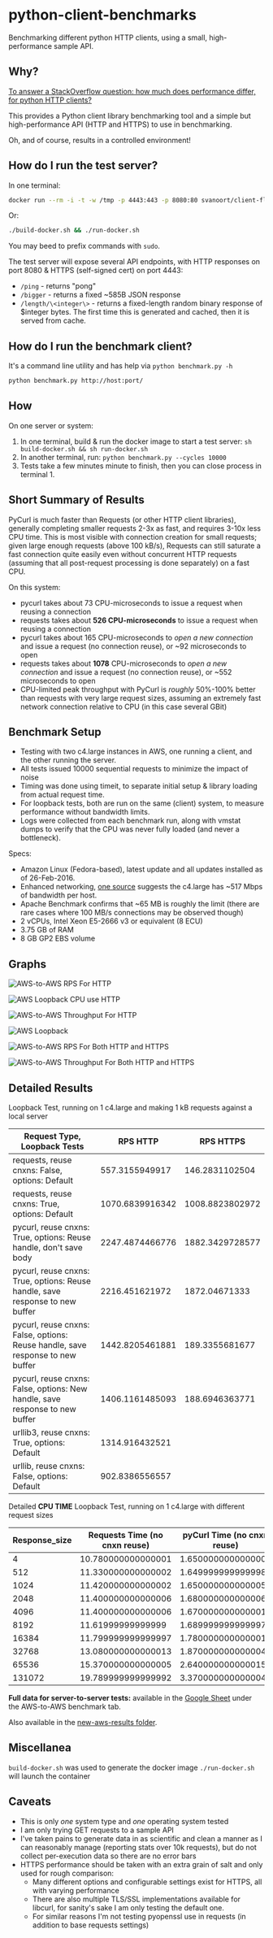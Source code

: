 # python-client-benchmarks

Benchmarking different python HTTP clients, using a small, high-performance sample API. 

## Why?

[To answer a StackOverflow question: how much does performance differ, for python HTTP clients?](http://stackoverflow.com/a/32899936/95122)

This provides a Python client library benchmarking tool and a simple but high-performance API (HTTP and HTTPS) to use in benchmarking.

Oh, and of course, results in a controlled environment!

## How do I run the test server?
In one terminal:
```bash
docker run --rm -i -t -w /tmp -p 4443:443 -p 8080:80 svanoort/client-flask-demo:2.0
```
Or:
```bash
./build-docker.sh && ./run-docker.sh
```

You may beed to prefix commands with `sudo`.

The test server will expose several API endpoints, with HTTP responses on port 8080 & HTTPS (self-signed cert) on port 4443:
* `/ping` - returns "pong"
* `/bigger` - returns a fixed ~585B JSON response
* `/length/\<integer\>` - returns a fixed-length random binary response of $integer bytes. The first time this is generated and cached, then it is served from cache.

## How do I run the benchmark client?
It's a command line utility and has help via `python benchmark.py -h`

```bash
python benchmark.py http://host:port/
```

## How
On one server or system:

1. In one terminal, build & run the docker image to start a test server: `sh build-docker.sh && sh run-docker.sh`
2. In another terminal, run: `python benchmark.py --cycles 10000`
3. Tests take a few minutes minute to finish, then you can close process in terminal 1. 

## Short Summary of Results

PyCurl is much faster than Requests (or other HTTP client libraries), generally completing smaller requests 2-3x as fast, and requires 3-10x less CPU time.  This is most visible with connection creation for small requests; given large enough requests (above 100 kB/s), Requests can still saturate a fast connection quite easily even without concurrent HTTP requests (assuming that all post-request processing is done separately) on a fast CPU.

On this system:
* pycurl takes about 73 CPU-microseconds to issue a request when reusing a connection
* requests takes about **526 CPU-microseconds** to issue a request when reusing a connection
* pycurl takes about 165 CPU-microseconds to *open a new connection* and issue a request (no connection reuse), or ~92 microseconds to open
* requests takes about **1078** CPU-microseconds to *open a new connection* and issue a request (no connection reuse), or ~552 microseconds to open
* CPU-limited peak throughput with PyCurl is *roughly* 50%-100% better than requests with very large request sizes, assuming an extremely fast network connection relative to CPU (in this case several GBit)

## Benchmark Setup

* Testing with two c4.large instances in AWS, one running a client, and the other running the server. 
* All tests issued 10000 sequential requests to minimize the impact of noise
* Timing was done using timeit, to separate initial setup & library loading from actual request time. 
* For loopback tests, both are run on the same (client) system, to measure performance without bandwidth limits. 
* Logs were collected from each benchmark run, along with vmstat dumps to verify that the CPU was never fully loaded (and never a bottleneck).

Specs: 

* Amazon Linux (Fedora-based), latest update and all updates installed as of 26-Feb-2016.
* Enhanced networking, [one source](https://developer.washingtonpost.com/pb/blog/post/2015/12/02/running-network-constrained-applications-on-ec2/) suggests the c4.large has ~517 Mbps of bandwidth per host.
* Apache Benchmark confirms that ~65 MB is roughly the limit (there are rare cases where 100 MB/s connections may be observed though)
* 2 vCPUs, Intel Xeon E5-2666 v3 or equivalent (8 ECU)
* 3.75 GB of RAM
* 8 GB GP2 EBS volume

## Graphs

![AWS-to-AWS RPS For HTTP](https://cdn.rawgit.com/svanoort/python-client-benchmarks/master/aws-to-aws-http-rps.svg)

![AWS Loopback CPU use HTTP](https://cdn.rawgit.com/svanoort/python-client-benchmarks/master/aws-loopback-http-cputime.svg)

![AWS-to-AWS Throughput For HTTP](https://cdn.rawgit.com/svanoort/python-client-benchmarks/master/aws-to-aws-http-throughput.svg)

![AWS Loopback](https://cdn.rawgit.com/svanoort/python-client-benchmarks/master/aws-loopback-combined-chart.svg)

![AWS-to-AWS RPS For Both HTTP and HTTPS](https://cdn.rawgit.com/svanoort/python-client-benchmarks/master/aws-to-aws-both-rps.svg)

![AWS-to-AWS Throughput For Both HTTP and HTTPS](https://cdn.rawgit.com/svanoort/python-client-benchmarks/master/aws-to-aws-both-throughput.svg)


## Detailed Results

Loopback  Test, running on 1 c4.large and making 1 kB requests against a local server

| Request Type, Loopback Tests                                                    | RPS HTTP        | RPS HTTPS       |
|---------------------------------------------------------------------------------|-----------------|-----------------|
| requests, reuse cnxns: False,  options: Default                                 | 557.3155949917  | 146.2831102504  |
| requests, reuse cnxns: True,  options: Default                                  | 1070.6839916342 | 1008.8823802972 |
| pycurl, reuse cnxns: True,  options: Reuse handle, don't save body              | 2247.4874466776 | 1882.3429728577 |
| pycurl, reuse cnxns: True,  options: Reuse handle, save response to new buffer  | 2216.451621972  | 1872.04671333   |
| pycurl, reuse cnxns: False,  options: Reuse handle, save response to new buffer | 1442.8205461881 | 189.3355681677  |
| pycurl, reuse cnxns: False,  options: New handle, save response to new buffer   | 1406.1161485093 | 188.6946363771  |
| urllib3, reuse cnxns: True,  options: Default                                   | 1314.916432521  |                 |
| urllib, reuse cnxns: False,  options: Default                                   | 902.8386556557  |                 |

Detailed **CPU TIME** Loopback Test, running on 1 c4.large with different request sizes

| Response_size | Requests Time (no cnxn reuse) | pyCurl Time (no cnxn reuse) | Requests Time (cnxn reuse) | pyCurl Time (cnxn reuse) |
|---------------|-------------------------------|-----------------------------|----------------------------|--------------------------|
| 4             | 10.780000000000001            | 1.6500000000000004          | 5.259999999999998          | 0.7300000000000004       |
| 512           | 11.330000000000002            | 1.6499999999999986          | 5.300000000000004          | 0.7399999999999949       |
| 1024          | 11.420000000000002            | 1.6500000000000057          | 5.329999999999998          | 0.7399999999999949       |
| 2048          | 11.400000000000006            | 1.6800000000000068          | 5.310000000000002          | 0.769999999999996        |
| 4096          | 11.400000000000006            | 1.6700000000000017          | 5.329999999999998          | 0.7700000000000102       |
| 8192          | 11.61999999999999             | 1.6899999999999977          | 5.480000000000004          | 0.769999999999996        |
| 16384         | 11.799999999999997            | 1.7800000000000011          | 5.609999999999985          | 0.9099999999999966       |
| 32768         | 13.080000000000013            | 1.8700000000000045          | 6.0                        | 1.0600000000000023       |
| 65536         | 15.370000000000005            | 2.640000000000015           | 6.429999999999978          | 1.6900000000000261       |
| 131072        | 19.789999999999992            | 3.3700000000000045          | 9.0                        | 3.1399999999999864       |

**Full data for server-to-server tests:** available in the [Google Sheet](https://docs.google.com/spreadsheets/d/1jxXZb1VfytzJKM9_hZOWxKgiWv21bs1XBLgeHyckO_0/edit?usp=sharing) under the AWS-to-AWS benchmark tab. 

Also available in the [new-aws-results folder](new-aws-results).

## Miscellanea
`build-docker.sh` was used to generate the docker image
`./run-docker.sh` will launch the container

## Caveats

* This is only *one* system type and *one* operating system tested
* I am only trying GET requests to a sample API  
* I've taken pains to generate data in as scientific and clean a manner as I can reasonably manage (reporting stats over 10k requests), but do not collect per-execution data so there are no error bars
* HTTPS performance should be taken with an extra grain of salt and only used for rough comparison:
  + Many different options and configurable settings exist for HTTPS, all with varying performance
  + There are also multiple TLS/SSL implementations available for libcurl, for sanity's sake I am only testing the default one. 
  + For similar reasons I'm not testing pyopenssl use in requests (in addition to base requests settings)
